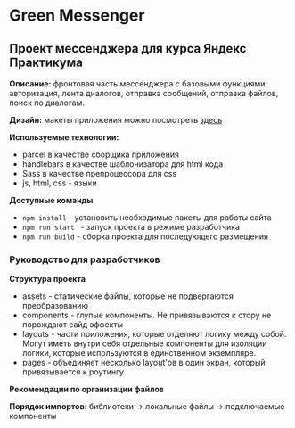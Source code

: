 # Green Messenger
## Проект мессенджера для курса Яндекс Практикума

**Описание:** фронтовая часть мессенджера с базовыми функциями: авторизация, 
лента диалогов, отправка сообщений, отправка файлов, поиск по диалогам.

**Дизайн:** макеты приложения можно посмотреть [здесь](https://www.figma.com/file/gF9bTNzsuFuK5mHYtlO0lY/Messenger?node-id=0%3A1&t=TGXy0rxLQLLn6bh4-1)

**Используемые технологии:**
- parcel в качестве сборщика приложения
- handlebars в качестве шаблонизатора для html кода 
- Sass в качестве препроцессора для css
- js, html, css - языки

**Доступные команды**
- `npm install` - установить необходимые пакеты для работы сайта
- `npm run start ` - запуск проекта в режиме разработчика
- `npm run build` - сборка проекта для последующего размещения

### Руководство для разработчиков

**Структура проекта** 
- assets - статические файлы, которые не подвергаются преобразованию
- components - глупые компоненты. Не привязываются к стору не порождают сайд эффекты
- layouts - части приложения, которые отделяют логику между собой. Могут иметь внутри себя отдельные компоненты для изоляции логики, которые используются в единственном экземпляре.
- pages - объединяет несколько layout'ов в один экран, который привязывается к роутингу

**Рекомендации по организации файлов**

**Порядок импортов:** библиотеки -> локальные файлы -> подключаемые компоненты
